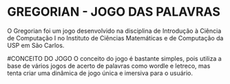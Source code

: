 # GREGORIAN - JOGO DAS PALAVRAS
O Gregorian foi um jogo desenvolvido na disciplina de Introdução à Ciência de Computação I no Instituto de Ciências Matemáticas e de Computação da USP em São Carlos.

#CONCEITO DO JOGO
O conceito do jogo é bastante simples, pois utiliza a base de vários jogos de acerto de palavras como wordle e letreco, mas tenta criar uma dinâmica de jogo única e imersiva para o usuário.
